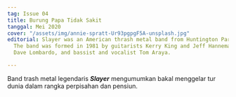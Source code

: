 ```yaml
---
tag: Issue 04
title: Burung Papa Tidak Sakit
tanggal: Mei 2020
cover: "/assets/img/annie-spratt-Ur93pgpgF5A-unsplash.jpg"
editorial: Slayer was an American thrash metal band from Huntington Park, California.
  The band was formed in 1981 by guitarists Kerry King and Jeff Hanneman, drummer
  Dave Lombardo, and bassist and vocalist Tom Araya.

---
```

Band trash metal legendaris **_Slayer_** mengumumkan bakal menggelar tur dunia dalam rangka perpisahan dan pensiun.